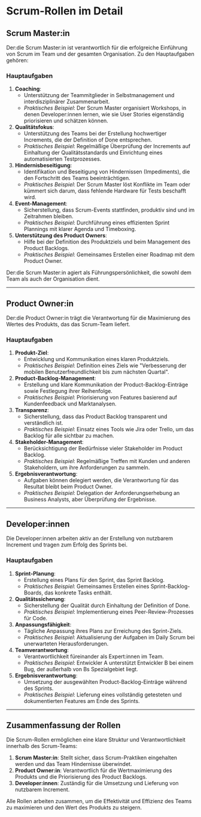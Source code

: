 # Scrum-Rollen im Detail

## Scrum Master:in
Der:die Scrum Master:in ist verantwortlich für die erfolgreiche Einführung von Scrum im Team und der gesamten Organisation. Zu den Hauptaufgaben gehören:

### Hauptaufgaben
1. **Coaching**:
   - Unterstützung der Teammitglieder in Selbstmanagement und interdisziplinärer Zusammenarbeit.
   - *Praktisches Beispiel*: Der Scrum Master organisiert Workshops, in denen Developer:innen lernen, wie sie User Stories eigenständig priorisieren und schätzen können.
2. **Qualitätsfokus**:
   - Unterstützung des Teams bei der Erstellung hochwertiger Increments, die der Definition of Done entsprechen.
   - *Praktisches Beispiel*: Regelmäßige Überprüfung der Increments auf Einhaltung der Qualitätsstandards und Einrichtung eines automatisierten Testprozesses.
3. **Hindernisbeseitigung**:
   - Identifikation und Beseitigung von Hindernissen (Impediments), die den Fortschritt des Teams beeinträchtigen.
   - *Praktisches Beispiel*: Der Scrum Master löst Konflikte im Team oder kümmert sich darum, dass fehlende Hardware für Tests beschafft wird.
4. **Event-Management**:
   - Sicherstellung, dass Scrum-Events stattfinden, produktiv sind und im Zeitrahmen bleiben.
   - *Praktisches Beispiel*: Durchführung eines effizienten Sprint Plannings mit klarer Agenda und Timeboxing.
5. **Unterstützung des Product Owners**:
   - Hilfe bei der Definition des Produktziels und beim Management des Product Backlogs.
   - *Praktisches Beispiel*: Gemeinsames Erstellen einer Roadmap mit dem Product Owner.

Der:die Scrum Master:in agiert als Führungspersönlichkeit, die sowohl dem Team als auch der Organisation dient.

---

## Product Owner:in
Der:die Product Owner:in trägt die Verantwortung für die Maximierung des Wertes des Produkts, das das Scrum-Team liefert. 

### Hauptaufgaben
1. **Produkt-Ziel**:
   - Entwicklung und Kommunikation eines klaren Produktziels.
   - *Praktisches Beispiel*: Definition eines Ziels wie "Verbesserung der mobilen Benutzerfreundlichkeit bis zum nächsten Quartal".
2. **Product-Backlog-Management**:
   - Erstellung und klare Kommunikation der Product-Backlog-Einträge sowie Festlegung ihrer Reihenfolge.
   - *Praktisches Beispiel*: Priorisierung von Features basierend auf Kundenfeedback und Marktanalysen.
3. **Transparenz**:
   - Sicherstellung, dass das Product Backlog transparent und verständlich ist.
   - *Praktisches Beispiel*: Einsatz eines Tools wie Jira oder Trello, um das Backlog für alle sichtbar zu machen.
4. **Stakeholder-Management**:
   - Berücksichtigung der Bedürfnisse vieler Stakeholder im Product Backlog.
   - *Praktisches Beispiel*: Regelmäßige Treffen mit Kunden und anderen Stakeholdern, um ihre Anforderungen zu sammeln.
5. **Ergebnisverantwortung**:
   - Aufgaben können delegiert werden, die Verantwortung für das Resultat bleibt beim Product Owner.
   - *Praktisches Beispiel*: Delegation der Anforderungserhebung an Business Analysts, aber Überprüfung der Ergebnisse.

---

## Developer:innen
Die Developer:innen arbeiten aktiv an der Erstellung von nutzbarem Increment und tragen zum Erfolg des Sprints bei.

### Hauptaufgaben
1. **Sprint-Planung**:
   - Erstellung eines Plans für den Sprint, das Sprint Backlog.
   - *Praktisches Beispiel*: Gemeinsames Erstellen eines Sprint-Backlog-Boards, das konkrete Tasks enthält.
2. **Qualitätssicherung**:
   - Sicherstellung der Qualität durch Einhaltung der Definition of Done.
   - *Praktisches Beispiel*: Implementierung eines Peer-Review-Prozesses für Code.
3. **Anpassungsfähigkeit**:
   - Tägliche Anpassung ihres Plans zur Erreichung des Sprint-Ziels.
   - *Praktisches Beispiel*: Aktualisierung der Aufgaben im Daily Scrum bei unerwarteten Herausforderungen.
4. **Teamverantwortung**:
   - Verantwortlichkeit füreinander als Expert:innen im Team.
   - *Praktisches Beispiel*: Entwickler A unterstützt Entwickler B bei einem Bug, der außerhalb von Bs Spezialgebiet liegt.
5. **Ergebnisverantwortung**:
   - Umsetzung der ausgewählten Product-Backlog-Einträge während des Sprints.
   - *Praktisches Beispiel*: Lieferung eines vollständig getesteten und dokumentierten Features am Ende des Sprints.

---

## Zusammenfassung der Rollen
Die Scrum-Rollen ermöglichen eine klare Struktur und Verantwortlichkeit innerhalb des Scrum-Teams:

1. **Scrum Master:in**: Stellt sicher, dass Scrum-Praktiken eingehalten werden und das Team Hindernisse überwindet.
2. **Product Owner:in**: Verantwortlich für die Wertmaximierung des Produkts und die Priorisierung des Product Backlogs.
3. **Developer:innen**: Zuständig für die Umsetzung und Lieferung von nutzbarem Increment.

Alle Rollen arbeiten zusammen, um die Effektivität und Effizienz des Teams zu maximieren und den Wert des Produkts zu steigern.
